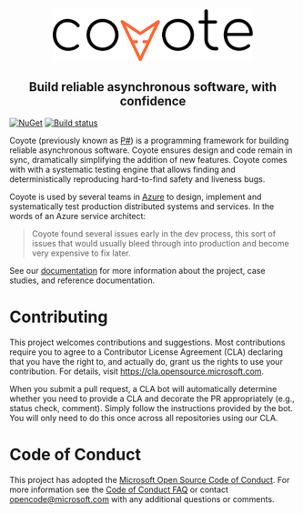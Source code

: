 <div align="center">
  <img src="/docs/assets/images/logo_color.svg" width="70%">
  <h2>Build reliable asynchronous software, with confidence</h2>
</div>

[![NuGet](https://img.shields.io/nuget/v/Microsoft.Coyote.svg)](https://www.nuget.org/packages/Microsoft.Coyote/)
[![Build status](https://dev.azure.com/foundry99/Coyote/_apis/build/status/Coyote-Windows-CI)](https://dev.azure.com/foundry99/Coyote/_build/latest?definitionId=49)

Coyote (previously known as [P#](https://github.com/p-org/PSharp)) is a programming
framework for building reliable asynchronous software.
Coyote ensures design and code remain in sync, dramatically simplifying the
addition of new features.
Coyote comes with with a systematic testing engine that allows finding and
deterministically reproducing hard-to-find safety and liveness bugs.

Coyote is used by several teams in [Azure](https://azure.microsoft.com/) to design,
implement and systematically test production distributed systems and services.
In the words of an Azure service architect:
> Coyote found several issues early in the dev process, this sort of issues that would
> usually bleed through into production and become very expensive to fix later.

See our [documentation](docs/_learn) for more information about the project, case studies, and reference documentation.

# Contributing
This project welcomes contributions and suggestions. Most contributions require you to agree to a
Contributor License Agreement (CLA) declaring that you have the right to, and actually do, grant us
the rights to use your contribution. For details, visit https://cla.opensource.microsoft.com.

When you submit a pull request, a CLA bot will automatically determine whether you need to provide
a CLA and decorate the PR appropriately (e.g., status check, comment). Simply follow the instructions
provided by the bot. You will only need to do this once across all repositories using our CLA.

# Code of Conduct
This project has adopted the [Microsoft Open Source Code of Conduct](https://opensource.microsoft.com/codeofconduct/). For more information see the [Code of Conduct FAQ](https://opensource.microsoft.com/codeofconduct/faq/) or contact [opencode@microsoft.com](mailto:opencode@microsoft.com) with any additional questions or comments.
